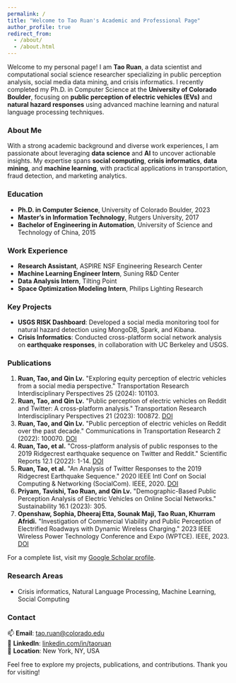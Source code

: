 ```yaml
---
permalink: /
title: "Welcome to Tao Ruan's Academic and Professional Page"
author_profile: true
redirect_from: 
  - /about/
  - /about.html
---
```


Welcome to my personal page! I am **Tao Ruan**, a data scientist and computational social science researcher specializing in public perception analysis, social media data mining, and crisis informatics. I recently completed my Ph.D. in Computer Science at the **University of Colorado Boulder**, focusing on **public perception of electric vehicles (EVs)** and **natural hazard responses** using advanced machine learning and natural language processing techniques.

### About Me
With a strong academic background and diverse work experiences, I am passionate about leveraging **data science** and **AI** to uncover actionable insights. My expertise spans **social computing**, **crisis informatics**, **data mining**, and **machine learning**, with practical applications in transportation, fraud detection, and marketing analytics.

### Education
- **Ph.D. in Computer Science**, University of Colorado Boulder, 2023  
- **Master’s in Information Technology**, Rutgers University, 2017  
- **Bachelor of Engineering in Automation**, University of Science and Technology of China, 2015  

### Work Experience
- **Research Assistant**, ASPIRE NSF Engineering Research Center  
- **Machine Learning Engineer Intern**, Suning R&D Center  
- **Data Analysis Intern**, Tilting Point  
- **Space Optimization Modeling Intern**, Philips Lighting Research  

### Key Projects
- **USGS RISK Dashboard**: Developed a social media monitoring tool for natural hazard detection using MongoDB, Spark, and Kibana.  
- **Crisis Informatics**: Conducted cross-platform social network analysis on **earthquake responses**, in collaboration with UC Berkeley and USGS.

### Publications
1. **Ruan, Tao, and Qin Lv.** "Exploring equity perception of electric vehicles from a social media perspective." Transportation Research Interdisciplinary Perspectives 25 (2024): 101103.
2. **Ruan, Tao, and Qin Lv.** "Public perception of electric vehicles on Reddit and Twitter: A cross-platform analysis." Transportation Research Interdisciplinary Perspectives 21 (2023): 100872. [DOI](https://doi.org/10.1016/j.trip.2023.100872)
3. **Ruan, Tao, and Qin Lv.** "Public perception of electric vehicles on Reddit over the past decade." Communications in Transportation Research 2 (2022): 100070. [DOI](https://doi.org/10.1016/j.commtr.2022.100070)
4. **Ruan, Tao, et al.** "Cross-platform analysis of public responses to the 2019 Ridgecrest earthquake sequence on Twitter and Reddit." Scientific Reports 12.1 (2022): 1-14. [DOI](https://doi.org/10.1038/s41598-022-05359-9)
5. **Ruan, Tao, et al.** "An Analysis of Twitter Responses to the 2019 Ridgecrest Earthquake Sequence." 2020 IEEE Intl Conf on Social Computing & Networking (SocialCom). IEEE, 2020. [DOI](https://ieeexplore.ieee.org/document/9443903)
6. **Priyam, Tavishi, Tao Ruan, and Qin Lv.** "Demographic-Based Public Perception Analysis of Electric Vehicles on Online Social Networks." Sustainability 16.1 (2023): 305.
7. **Openshaw, Sophia, Dheeraj Etta, Sounak Maji, Tao Ruan, Khurram Afridi.** "Investigation of Commercial Viability and Public Perception of Electrified Roadways with Dynamic Wireless Charging." 2023 IEEE Wireless Power Technology Conference and Expo (WPTCE). IEEE, 2023. [DOI](https://doi.org/10.1109/WPTCE56855.2023.10215839)

For a complete list, visit my [Google Scholar profile](https://scholar.google.com/citations?user=krGfkfoAAAAJ&hl=en&oi=ao).

### Research Areas 
- Crisis informatics, Natural Language Processing, Machine Learning, Social Computing  

### Contact
📫 **Email**: [tao.ruan@colorado.edu](mailto:tao.ruan@colorado.edu)  
🔗 **LinkedIn**: [linkedin.com/in/taoruan](https://www.linkedin.com/in/taoruan)  
📍 **Location**: New York, NY, USA  

Feel free to explore my projects, publications, and contributions. Thank you for visiting!

